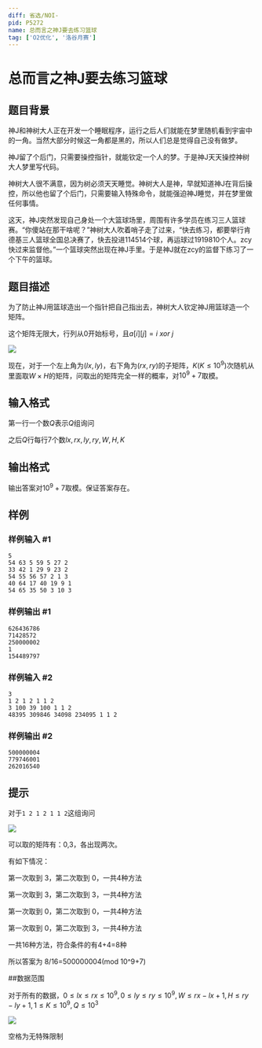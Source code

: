 ```yaml
---
diff: 省选/NOI-
pid: P5272
name: 总而言之神J要去练习篮球
tag: ['O2优化', '洛谷月赛']
---
```

# 总而言之神J要去练习篮球
## 题目背景

神J和神树大人正在开发一个睡眠程序，运行之后人们就能在梦里随机看到宇宙中的一角。当然大部分时候这一角都是黑的，所以人们总是觉得自己没有做梦。

神J留了个后门，只需要操控指针，就能钦定一个人的梦。于是神J天天操控神树大人梦里写代码。

神树大人很不满意，因为树必须天天睡觉。神树大人是神，早就知道神J在背后操控，所以他也留了个后门，只需要输入特殊命令，就能强迫神J睡觉，并在梦里做任何事情。

这天，神J突然发现自己身处一个大篮球场里，周围有许多学员在练习三人篮球赛。“你傻站在那干啥呢？”神树大人吹着哨子走了过来，“快去练习，都要举行肯德基三人篮球全国总决赛了，快去投进114514个球，再运球过1919810个人。zcy快过来监督他。”一个篮球突然出现在神J手里。于是神J就在zcy的监督下练习了一个下午的篮球。
## 题目描述

为了防止神J用篮球造出一个指针把自己指出去，神树大人钦定神J用篮球造一个矩阵。

这个矩阵无限大，行列从0开始标号，且$a[i][j]=i\ xor\ j$

![](https://cdn.luogu.com.cn/upload/pic/54403.png)

现在，对于一个左上角为$(lx,ly)$，右下角为$(rx,ry)$的子矩阵，$K(K\leq 10^9)$次随机从里面取$W\times H$的矩阵，问取出的矩阵完全一样的概率，对$10^9+7$取模。

## 输入格式

第一行一个数$Q$表示$Q$组询问

之后$Q$行每行7个数$lx,rx,ly,ry,W,H,K$
## 输出格式

输出答案对$10^9+7$取模。保证答案存在。
## 样例

### 样例输入 #1
```
5
54 63 5 59 5 27 2
33 42 1 29 9 23 2
54 55 56 57 2 1 3
40 64 17 40 19 9 1
54 65 35 50 3 10 3
```
### 样例输出 #1
```
626436786
71428572
250000002
1
154489797
```
### 样例输入 #2
```
3
1 2 1 2 1 1 2
3 100 39 100 1 1 2
48395 309846 34098 234095 1 1 2
```
### 样例输出 #2
```
500000004
779746001
262016540

```
## 提示

对于`1 2 1 2 1 1 2`这组询问

![](https://cdn.luogu.com.cn/upload/pic/54402.png)

可以取的矩阵有：0,3，各出现两次。

有如下情况：

第一次取到 3，第二次取到 0，一共4种方法

第一次取到 3，第二次取到 3，一共4种方法

第一次取到 0，第二次取到 0，一共4种方法

第一次取到 0，第二次取到 3，一共4种方法

一共16种方法，符合条件的有4+4=8种

所以答案为 8/16=500000004(mod 10^9+7)


##数据范围

对于所有的数据，$0\leq lx\leq rx\leq 10^9,0\leq ly\leq ry\leq 10^9,W\leq rx-lx+1,H\leq ry-ly+1,1\leq K\leq 10^9,Q\leq 10^3$

![](https://cdn.luogu.com.cn/upload/pic/54632.png)

空格为无特殊限制
